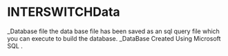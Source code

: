 # INTERSWITCHData
_Database file
the data base file has been saved as an sql query file which you can execute to build the database.
_DataBase Created Using Microsoft SQL .

